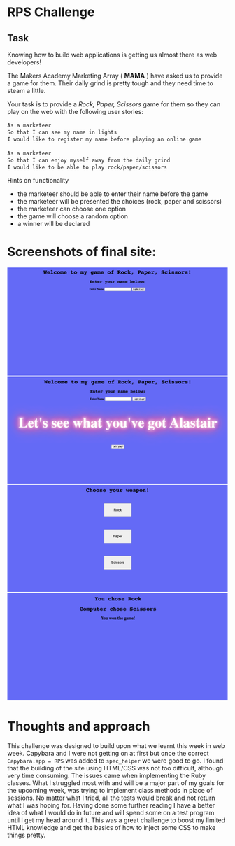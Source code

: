 # RPS Challenge

Task
----

Knowing how to build web applications is getting us almost there as web developers!

The Makers Academy Marketing Array ( **MAMA** ) have asked us to provide a game for them. Their daily grind is pretty tough and they need time to steam a little.

Your task is to provide a _Rock, Paper, Scissors_ game for them so they can play on the web with the following user stories:

```
As a marketeer
So that I can see my name in lights
I would like to register my name before playing an online game

As a marketeer
So that I can enjoy myself away from the daily grind
I would like to be able to play rock/paper/scissors
```

Hints on functionality

- the marketeer should be able to enter their name before the game
- the marketeer will be presented the choices (rock, paper and scissors)
- the marketeer can choose one option
- the game will choose a random option
- a winner will be declared

# Screenshots of final site:

![First Image](https://github.com/Sumner1185/rps-challenge/blob/master/Image1.png)
![Second Image](https://github.com/Sumner1185/rps-challenge/blob/master/Image2.png)
![Third Image](https://github.com/Sumner1185/rps-challenge/blob/master/Image3.png)
![Fourth Image](https://github.com/Sumner1185/rps-challenge/blob/master/Image4.png)


# Thoughts and approach

This challenge was designed to build upon what we learnt this week in web week. Capybara and I were not getting on at first but once the correct `Capybara.app = RPS` was added to `spec_helper` we were good to go.
I found that the building of the site using HTML/CSS was not too difficult, although very time consuming. The issues came when implementing the Ruby classes. What I struggled most with and will be a major part of my goals for the upcoming week, was trying to implement class methods in place of sessions. No matter what I tried, all the tests would break and not return what I was hoping for. Having done some further reading I have a better idea of what I would do in future and will spend some on a test program until I get my head around it.
This was a great challenge to boost my limited HTML knowledge and get the basics of how to inject some CSS to make things pretty.
